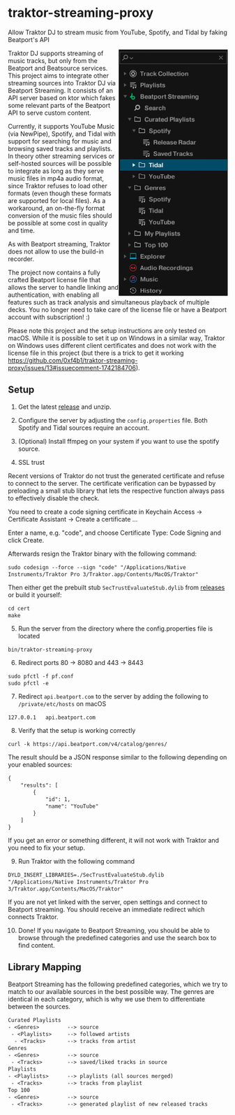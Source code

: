 # traktor-streaming-proxy
Allow Traktor DJ to stream music from YouTube, Spotify, and Tidal by faking Beatport's API

<img src="screenshot.png" align="right" width="250"></a>

Traktor DJ supports streaming of music tracks, but only from the Beatport and Beatsource services.
This project aims to integrate other streaming sources into Traktor DJ via Beatport Streaming.
It consists of an API server based on ktor which fakes some relevant parts of the Beatport API to serve custom content.

Currently, it supports YouTube Music (via NewPipe), Spotify, and Tidal with support for searching for music and browsing saved tracks and playlists.
In theory other streaming services or self-hosted sources will be possible to integrate as long as they serve music files in mp4a audio format, since Traktor refuses to load other formats (even though these formats are supported for local files).
As a workaround, an on-the-fly format conversion of the music files should be possible at some cost in quality and time.

As with Beatport streaming, Traktor does not allow to use the build-in recorder.

The project now contains a fully crafted Beatport license file that allows the server to handle linking and authentication, with enabling all features such as track analysis and simultaneous playback of multiple decks. You no longer need to take care of the license file or have a Beatport account with subscription! :)

Please note this project and the setup instructions are only tested on macOS. While it is possible to set it up on Windows in a similar way, Traktor on Windows uses different client certificates and does not work with the license file in this project (but there is a trick to get it working https://github.com/0xf4b1/traktor-streaming-proxy/issues/13#issuecomment-1742184706).

## Setup

1. Get the latest [release](https://github.com/0xf4b1/traktor-streaming-proxy/releases) and unzip.

2. Configure the server by adjusting the `config.properties` file. Both Spotify and Tidal sources require an account.

3. (Optional) Install ffmpeg on your system if you want to use the spotify source.

4. SSL trust

Recent versions of Traktor do not trust the generated certificate and refuse to connect to the server. The certificate verification can be bypassed by preloading a small stub library that lets the respective function always pass to effectively disable the check.

You need to create a code signing certificate in Keychain Access -> Certificate Assistant -> Create a certificate ...

Enter a name, e.g. "code", and choose Certificate Type: Code Signing and click Create.

Afterwards resign the Traktor binary with the following command:

```
sudo codesign --force --sign "code" "/Applications/Native Instruments/Traktor Pro 3/Traktor.app/Contents/MacOS/Traktor"
```

Then either get the prebuilt stub `SecTrustEvaluateStub.dylib` from [releases](https://github.com/0xf4b1/traktor-streaming-proxy/releases) or build it yourself:

```
cd cert
make
```

5. Run the server from the directory where the config.properties file is located

```
bin/traktor-streaming-proxy
```

6. Redirect ports 80 -> 8080 and 443 -> 8443

```
sudo pfctl -f pf.conf
sudo pfctl -e
```

7. Redirect `api.beatport.com` to the server by adding the following to `/private/etc/hosts` on macOS

```
127.0.0.1   api.beatport.com
```

8. Verify that the setup is working correctly

```
curl -k https://api.beatport.com/v4/catalog/genres/
```

The result should be a JSON response similar to the following depending on your enabled sources:

```
{
    "results": [
        {
            "id": 1,
            "name": "YouTube"
        }
    ]
}
```

If you get an error or something different, it will not work with Traktor and you need to fix your setup.

9. Run Traktor with the following command

```
DYLD_INSERT_LIBRARIES=./SecTrustEvaluateStub.dylib "/Applications/Native Instruments/Traktor Pro 3/Traktor.app/Contents/MacOS/Traktor"
```

If you are not yet linked with the server, open settings and connect to Beatport streaming. You should receive an immediate redirect which connects Traktor.

10. Done! If you navigate to Beatport Streaming, you should be able to browse through the predefined categories and use the search box to find content.

## Library Mapping

Beatport Streaming has the following predefined categories, which we try to match to our available sources in the best possible way.
The genres are identical in each category, which is why we use them to differentiate between the sources.

```
Curated Playlists
- <Genres>         --> source
 - <Playlists>     --> followed artists
  - <Tracks>       --> tracks from artist
Genres
- <Genres>         --> source
 - <Tracks>        --> saved/liked tracks in source
Playlists
- <Playlists>      --> playlists (all sources merged)
 - <Tracks>        --> tracks from playlist
Top 100
- <Genres>         --> source
 - <Tracks>        --> generated playlist of new released tracks
```